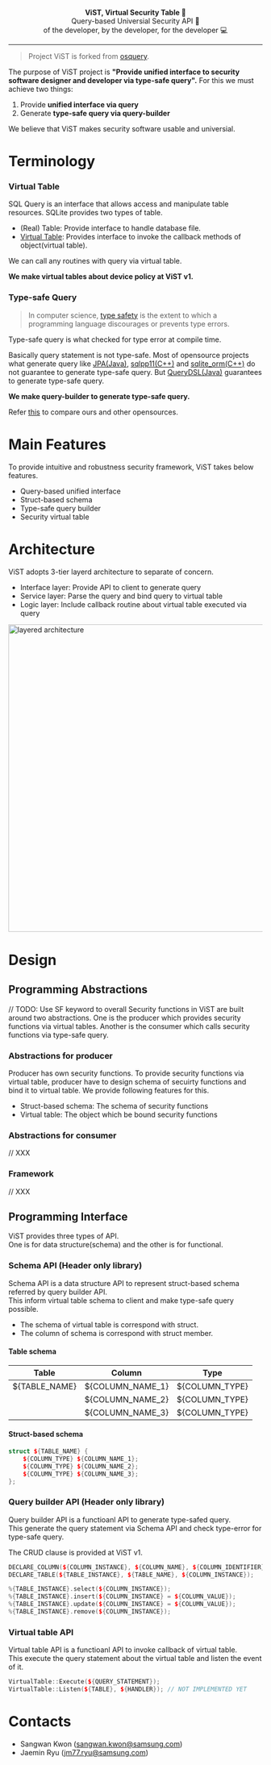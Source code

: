 <p align="center">
<b> ViST, Virtual Security Table &#127912 </b><br>
Query-based Universial Security API &#128196<br>
of the developer, by the developer, for the developer &#128187
</p>

---

> Project ViST is forked from [osquery](https://osquery.io/).   

The purpose of ViST project is
**"Provide unified interface
to security software designer
and developer
via type-safe query".**
For this we must achieve two things:
1. Provide **unified interface via query**
2. Generate **type-safe query via query-builder**

We believe that ViST makes security software usable and universial.

# Terminology
### Virtual Table
SQL Query is an interface that allows access and manipulate table resources.
SQLite provides two types of table.
- (Real) Table: Provide interface to handle database file.
- [Virtual Table](https://sqlite.org/vtab.html): 
Provides interface to invoke the callback methods of object(virtual table).  

We can call any routines with query via virtual table.  

**We make virtual tables about device policy at ViST v1.**

### Type-safe Query 
> In computer science, [type safety](https://en.wikipedia.org/wiki/Type_safety)
> is the extent to
> which a programming language
> discourages or prevents type errors.

Type-safe query is what checked for type error at compile time.

Basically query statement is not type-safe.
Most of opensource projects
what generate query like
[JPA(Java)](https://github.com/spring-projects/spring-data-jpa),
[sqlpp11(C++)](https://github.com/rbock/sqlpp11)
and [sqlite_orm(C++)](https://github.com/fnc12/sqlite_orm)
do not guarantee to generate type-safe query.
But [QueryDSL(Java)](https://github.com/querydsl/querydsl)
guarantees to generate type-safe query.

**We make query-builder to generate type-safe query.**  

Refer [this](https://github.sec.samsung.net/RS7-SECIOTSW/tizen-osquery/tree/master/src/vist/query-builder)
to compare ours and other opensources.

# Main Features
To provide intuitive and robustness security framework,
ViST takes below features.
- Query-based unified interface
- Struct-based schema
- Type-safe query builder
- Security virtual table

# Architecture
ViST adopts 3-tier layerd architecture to separate of concern.
- Interface layer: Provide API to client to generate query
- Service layer: Parse the query and bind query to virtual table
- Logic layer: Include callback routine about virtual table executed via query 

<img src="https://github.sec.samsung.net/storage/user/692/files/b8eeed80-5a49-11ea-85cb-3b4a975b2343" alt="layered architecture" width="780" height="610">

# Design
## Programming Abstractions
// TODO: Use SF keyword to overall
Security functions in ViST
are built around
two abstractions.
One is the producer
which provides security functions
via virtual tables. 
Another is the consumer
which calls security functions
via type-safe query.

### Abstractions for producer 
Producer has own security functions.
To provide security functions via virtual table,
producer have to design schema of secuirty functions
and bind it to virtual table. We provide following features for this.
- Struct-based schema: The schema of security functions
- Virtual table: The object which be bound security functions

### Abstractions for consumer
// XXX

### Framework
// XXX

## Programming Interface
ViST provides three types of API.  
One is for data structure(schema)
and the other is for functional.

### Schema API (Header only library)
Schema API is a data structure API
to represent struct-based schema
referred by query builder API.  
This inform virtual table schema to client and make type-safe query possible.

- The schema of virtual table is correspond with struct.
- The column of schema is correspond with struct member.

#### Table schema
| Table  | Column | Type |
|---|---|---|
| ${TABLE_NAME} | ${COLUMN_NAME_1} | ${COLUMN_TYPE} |
| | ${COLUMN_NAME_2} | ${COLUMN_TYPE} |
| | ${COLUMN_NAME_3} | ${COLUMN_TYPE} |

#### Struct-based schema
```cpp
struct ${TABLE_NAME} {
    ${COLUMN_TYPE} ${COLUMN_NAME_1};
    ${COLUMN_TYPE} ${COLUMN_NAME_2};
    ${COLUMN_TYPE} ${COLUMN_NAME_3};
};
```

### Query builder API (Header only library)
Query builder API is
a functioanl API
to generate type-safed query.  
This generate the query statement
via Schema API and
check type-error
for type-safe query. 

The CRUD clause is provided at ViST v1.

```cpp
DECLARE_COLUMN(${COLUMN_INSTANCE}, ${COLUMN_NAME}, ${COLUMN_IDENTIFIER});
DECLARE_TABLE(${TABLE_INSTANCE}, ${TABLE_NAME}, ${COLUMN_INSTANCE});

%{TABLE_INSTANCE}.select(${COLUMN_INSTANCE});
%{TABLE_INSTANCE}.insert(${COLUMN_INSTANCE} = ${COLUMN_VALUE});
%{TABLE_INSTANCE}.update(${COLUMN_INSTANCE} = ${COLUMN_VALUE});
%{TABLE_INSTANCE}.remove(${COLUMN_INSTANCE});
```

### Virtual table API
Virtual table API is a functioanl API to invoke callback of virtual table.  
This execute the query statement about the virtual table
and listen the event of it.

```cpp
VirtualTable::Execute(${QUERY_STATEMENT});
VirtualTable::Listen(${TABLE}, ${HANDLER}); // NOT IMPLEMENTED YET
```

# Contacts
- Sangwan Kwon (sangwan.kwon@samsung.com)
- Jaemin Ryu (jm77.ryu@samsung.com)
